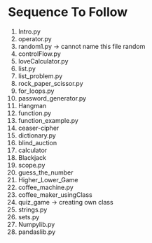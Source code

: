 # Sequence To Follow

1. Intro.py
2. operator.py
3. random1.py -> cannot name this file random 
4. controlFlow.py
5. loveCalculator.py
6. list.py
7. list_problem.py
8. rock_paper_scissor.py
9. for_loops.py
10. password_generator.py
11. Hangman
12. function.py
13. function_example.py
14. ceaser-cipher
15. dictionary.py
16. blind_auction
17. calculator
18. Blackjack
19. scope.py
20. guess_the_number
21. Higher_Lower_Game
22. coffee_machine.py
23. coffee_maker_usingClass
24. quiz_game -> creating own class
25. strings.py
26. sets.py
27. Numpylib.py
28. pandaslib.py